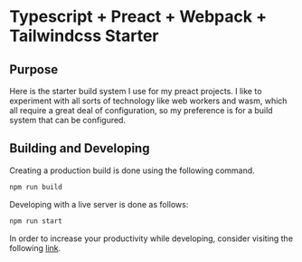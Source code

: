 # Typescript + Preact + Webpack + Tailwindcss Starter

## Purpose

Here is the starter build system I use for my preact projects. I like to experiment with all sorts of technology like web workers and wasm, which all require a great deal of configuration, so my preference is for a build system that can be configured.

## Building and Developing

Creating a production build is done using the following command.

```bash
npm run build
```

Developing with a live server is done as follows:

```bash
npm run start
```

In order to increase your productivity while developing, consider visiting the following [link](https://music.apple.com/us/playlist/smooth-jazz-essentials/pl.cbefd5b0db0e4d9698da967311cb811c).
